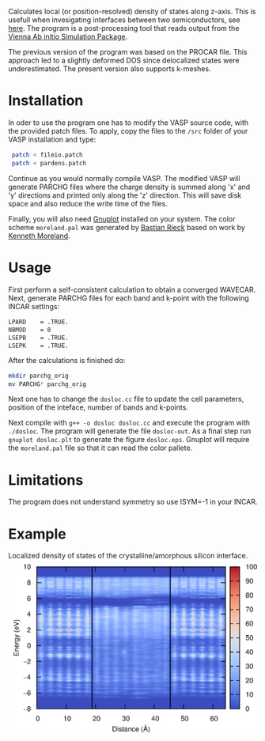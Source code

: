 Calculates local (or position-resolved) density of states along z-axis.
This is usefull when invesigating interfaces between two semiconductors, see [here](https://arxiv.org/abs/1610.04119).
The program is a post-processing tool that reads output from the [Vienna Ab initio Simulation Package](http://vasp.at). 

The previous version of the program was based on the PROCAR file. This approach
led to a slightly deformed DOS since delocalized states were underestimated. The
present version also supports k-meshes.

# Installation

In oder to use the program one has to modify the VASP source code, with the provided
patch files. To apply, copy the files to the `/src` folder of your VASP installation and type:
```bash
 patch < fileio.patch
 patch < pardens.patch
```
Continue as you would normally compile VASP.
The modified VASP will generate PARCHG files where the charge density is summed
along 'x' and 'y' directions and printed only along the 'z' direction. This will
save disk space and also reduce the write time of the files.

Finally, you will also need [Gnuplot](http://gnuplot.info) installed on your system.
The color scheme `moreland.pal` was generated by [Bastian Rieck](http://bastian.rieck.ru/blog/posts/2012/gnuplot_better_colour_palettes/)
based on work by [Kenneth Moreland](http://www.sandia.gov/~kmorel/documents/ColorMaps/).

# Usage
First perform a self-consistent calculation to obtain a converged WAVECAR.
Next, generate PARCHG files for each band and k-point with the following INCAR 
settings:
```
LPARD    = .TRUE.
NBMOD    = 0
LSEPB    = .TRUE.
LSEPK    = .TRUE.
```
After the calculations is finished do:
```bash
mkdir parchg_orig
mv PARCHG* parchg_orig
```
Next one has to change the `dosloc.cc` file to update the cell parameters, position of the 
inteface, number of bands and k-points.

Next compile with `g++ -o dosloc dosloc.cc` and execute the program with `./dosloc`.
The program will generate the file `dosloc-out`.
As a final step run `gnuplot dosloc.plt` to generate the figure `dosloc.eps`.
Gnuplot will require the `moreland.pal` file so that it can read the color pallete.

# Limitations
The program does not understand symmetry so use ISYM=-1 in your INCAR. 

# Example
Localized density of states of the crystalline/amorphous silicon interface.
![silicon](./example/dosloc.png)
